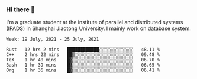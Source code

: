 ### Hi there 👋

I'm a graduate student at the institute of parallel and distributed systems (IPADS) in Shanghai Jiaotong University. I mainly work on database system.

<!--START_SECTION:waka-->
```text
Week: 19 July, 2021 - 25 July, 2021

Rust   12 hrs 2 mins   ████████████░░░░░░░░░░░░░   48.11 % 
C++    2 hrs 22 mins   ██▒░░░░░░░░░░░░░░░░░░░░░░   09.48 % 
TeX    1 hr 40 mins    █▓░░░░░░░░░░░░░░░░░░░░░░░   06.70 % 
Bash   1 hr 39 mins    █▓░░░░░░░░░░░░░░░░░░░░░░░   06.65 % 
Org    1 hr 36 mins    █▓░░░░░░░░░░░░░░░░░░░░░░░   06.41 % 
```
<!--END_SECTION:waka-->

<!--
**yqmmm/yqmmm** is a ✨ _special_ ✨ repository because its `README.md` (this file) appears on your GitHub profile.

Here are some ideas to get you started:

- 🔭 I’m currently working on ...
- 🌱 I’m currently learning ...
- 👯 I’m looking to collaborate on ...
- 🤔 I’m looking for help with ...
- 💬 Ask me about ...
- 📫 How to reach me: ...
- 😄 Pronouns: ...
- ⚡ Fun fact: ...
-->
